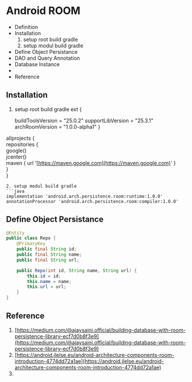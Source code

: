 # Android ROOM

* Definition 
* Installation
  1. setup root build gradle
  2. setup modul build gradle
* Define Object Persistance 
* DAO and Query Annotation
* Database Instance
* 
* Reference 

## Installation

1. setup root build gradle 
   ext {

    buildToolsVersion = "25.0.2"
    supportLibVersion = "25.3.1"
    archRoomVersion = "1.0.0-alpha1"
   }

allprojects {  
    repositories {  
        google\(\)  
        jcenter\(\)  
        maven { url '[https://maven.google.com](https://maven.google.com)' }  
    }  
}

    2. setup modul build gradle
    ```java
    implementation 'android.arch.persistence.room:runtime:1.0.0'
    annotationProcessor 'android.arch.persistence.room:compiler:1.0.0'

## Define Object Persistance

```java
@Entity
public class Repo {
    @PrimaryKey
    public final String id;
    public final String name;
    public final String url;

    public Repo(int id, String name, String url) {
        this.id = id;
        this.name = name;
        this.url = url;
    }
}
```

## Reference

1. [https://medium.com/@ajaysaini.official/building-database-with-room-persistence-library-ecf7d0b8f3e9](https://medium.com/@ajaysaini.official/building-database-with-room-persistence-library-ecf7d0b8f3e9)
2. [https://android.jlelse.eu/android-architecture-components-room-introduction-4774dd72a1ae](https://android.jlelse.eu/android-architecture-components-room-introduction-4774dd72a1ae)
3. 


